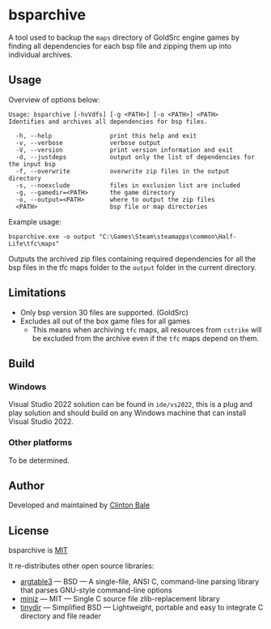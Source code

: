 # bsparchive

A tool used to backup the `maps` directory of GoldSrc engine games by
finding all dependencies for each bsp file and zipping them up into individual
archives.

## Usage

Overview of options below:

```
Usage: bsparchive [-hvVdfs] [-g <PATH>] [-o <PATH>] <PATH>
Identifies and archives all dependencies for bsp files.

  -h, --help                print this help and exit
  -v, --verbose             verbose output
  -V, --version             print version information and exit
  -d, --justdeps            output only the list of dependencies for the input bsp
  -f, --overwrite           overwrite zip files in the output directory
  -s, --noexclude           files in exclusion list are included
  -g, --gamedir=<PATH>      the game directory
  -o, --output=<PATH>       where to output the zip files
  <PATH>                    bsp file or map directories
```

Example usage:

`bsparchive.exe -o output "C:\Games\Steam\steamapps\common\Half-Life\tfc\maps"`

Outputs the archived zip files containing required dependencies for all the bsp files
in the tfc maps folder to the `output` folder in the current directory.

## Limitations

* Only bsp version 30 files are supported. (GoldSrc)
* Excludes all out of the box game files for all games
  * This means when archiving `tfc` maps, all resources from `cstrike` will be
    excluded from the archive even if the `tfc` maps depend on them.

## Build

### Windows

Visual Studio 2022 solution can be found in `ide/vs2022`, this is a plug and
play solution and should build on any Windows machine that can install Visual
Studio 2022.

### Other platforms

To be determined.

## Author

Developed and maintained by [Clinton Bale](https://github.com/clintonbale)

## License

bsparchive is [MIT](https://github.com/clintonbale/bsparchive/blob/master/LICENSE.md)

It re-distributes other open source libraries:

 * [argtable3](http://www.argtable.org/)
   &mdash; BSD &mdash; A single-file, ANSI C, command-line parsing library that parses GNU-style command-line options
 * [miniz](https://github.com/richgel999/miniz)
   &mdash; MIT &mdash; Single C source file zlib-replacement library
 * [tinydir](https://github.com/cxong/tinydir)
   &mdash; Simplified BSD &mdash; Lightweight, portable and easy to integrate C directory and file reader
